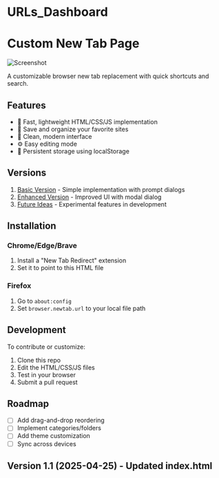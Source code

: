 # URLs_Dashboard
# Custom New Tab Page

![Screenshot](images/screenshot.png)

A customizable browser new tab replacement with quick shortcuts and search.

## Features

- 🚀 Fast, lightweight HTML/CSS/JS implementation
- 🔖 Save and organize your favorite sites
- 🎨 Clean, modern interface
- ⚙️ Easy editing mode
- 💾 Persistent storage using localStorage

## Versions

1. [Basic Version](versions/basic/) - Simple implementation with prompt dialogs
2. [Enhanced Version](versions/enhanced/) - Improved UI with modal dialog
3. [Future Ideas](versions/future-ideas/) - Experimental features in development

## Installation

### Chrome/Edge/Brave
1. Install a "New Tab Redirect" extension
2. Set it to point to this HTML file

### Firefox
1. Go to `about:config`
2. Set `browser.newtab.url` to your local file path

## Development

To contribute or customize:
1. Clone this repo
2. Edit the HTML/CSS/JS files
3. Test in your browser
4. Submit a pull request

## Roadmap

- [ ] Add drag-and-drop reordering
- [ ] Implement categories/folders
- [ ] Add theme customization
- [ ] Sync across devices
## Version 1.1 (2025-04-25) - Updated index.html

